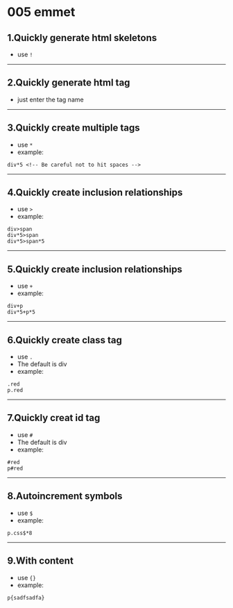 # 005 emmet

## 1.Quickly generate html skeletons
+ use `!`

***
## 2.Quickly generate html tag
+ just enter the tag name

***

## 3.Quickly create multiple tags
+ use `*`
+ example:
```
div*5 <!-- Be careful not to hit spaces -->
```

***

## 4.Quickly create inclusion relationships
+ use `>`
+ example:
```
div>span
div*5>span
div*5>span*5
```

***

## 5.Quickly create inclusion relationships
+ use `+`
+ example:
```
div+p
div*5+p*5
```

***

## 6.Quickly create class tag
+ use `.`
+ The default is div
+ example:
```
.red
p.red
```

***

## 7.Quickly creat id tag
+ use `#`
+ The default is div
+ example:
```
#red
p#red
```

***

## 8.Autoincrement symbols
+ use `$`
+ example:
```
p.css$*8
```

***

## 9.With content
+ use `{}`
+ example:
```
p{sadfsadfa}
```








